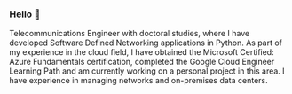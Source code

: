 ### Hello 👋

Telecommunications Engineer with doctoral studies, where I have developed Software Defined Networking applications in Python. As part of my experience in the cloud field, I have obtained the Microsoft Certified: Azure Fundamentals certification, completed the Google Cloud Engineer Learning Path and am currently working on a personal project in this area. I have experience in managing networks and on-premises data centers.

<!--
**davidbenm/davidbenm** is a ✨ _special_ ✨ repository because its `README.md` (this file) appears on your GitHub profile.
Here are some ideas to get you started:

- 🔭 I’m currently working on ...
- 🌱 I’m currently learning ...
- 👯 I’m looking to collaborate on ...
- 🤔 I’m looking for help with ...
- 💬 Ask me about ...
- 📫 How to reach me: ...
- 😄 Pronouns: ...
- ⚡ Fun fact: ...
-->
